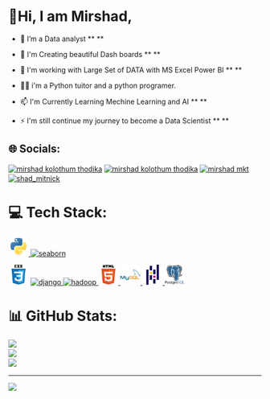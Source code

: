 # 💫Hi, I am Mirshad,
- 🔭 I’m a Data analyst **   **

- 👯 I'm Creating beautiful Dash boards **  **

- 🤝 I'm working with Large Set of DATA with MS Excel Power BI **  **

- 👨‍💻 i'm a Python tuitor and a python programer.

- 📫 I'm Currently Learning Mechine Learning and AI **  **

- ⚡ I'm still continue my journey to become a Data Scientist **  **



## 🌐 Socials:
<p align="left">
<a href="https://twitter.com/mirshad kolothum thodika" target="blank"><img align="center" src="https://raw.githubusercontent.com/rahuldkjain/github-profile-readme-generator/master/src/images/icons/Social/twitter.svg" alt="mirshad kolothum thodika" height="30" width="40" /></a>
<a href="https://linkedin.com/in/mirshad kolothum thodika" target="blank"><img align="center" src="https://raw.githubusercontent.com/rahuldkjain/github-profile-readme-generator/master/src/images/icons/Social/linked-in-alt.svg" alt="mirshad kolothum thodika" height="30" width="40" /></a>
<a href="https://fb.com/mirshad mkt" target="blank"><img align="center" src="https://raw.githubusercontent.com/rahuldkjain/github-profile-readme-generator/master/src/images/icons/Social/facebook.svg" alt="mirshad mkt" height="30" width="40" /></a>
<a href="https://instagram.com/shad_mitnick" target="blank"><img align="center" src="https://raw.githubusercontent.com/rahuldkjain/github-profile-readme-generator/master/src/images/icons/Social/instagram.svg" alt="shad_mitnick" height="30" width="40" /></a> 

# 💻 Tech Stack:
 <a href="https://www.python.org" target="_blank" rel="noreferrer"> <img src="https://raw.githubusercontent.com/devicons/devicon/master/icons/python/python-original.svg" alt="python" width="40" height="40"/> </a> <a href="https://seaborn.pydata.org/" target="_blank" rel="noreferrer"> <img src="https://seaborn.pydata.org/_images/logo-mark-lightbg.svg" alt="seaborn" width="40" height="40"/> </a> </p><img src="https://raw.githubusercontent.com/devicons/devicon/master/icons/css3/css3-original-wordmark.svg" alt="css3" width="40" height="40"/> </a> <a href="https://www.djangoproject.com/" target="_blank" rel="noreferrer"> <img src="https://cdn.worldvectorlogo.com/logos/django.svg" alt="django" width="40" height="40"/> </a> <a href="https://hadoop.apache.org/" target="_blank" rel="noreferrer"> <img src="https://www.vectorlogo.zone/logos/apache_hadoop/apache_hadoop-icon.svg" alt="hadoop" width="40" height="40"/> </a> <a href="https://www.w3.org/html/" target="_blank" rel="noreferrer"> <img src="https://raw.githubusercontent.com/devicons/devicon/master/icons/html5/html5-original-wordmark.svg" alt="html5" width="40" height="40"/> </a> <a href="https://www.mysql.com/" target="_blank" rel="noreferrer"> <img src="https://raw.githubusercontent.com/devicons/devicon/master/icons/mysql/mysql-original-wordmark.svg" alt="mysql" width="40" height="40"/> </a> <a href="https://pandas.pydata.org/" target="_blank" rel="noreferrer"> <img src="https://raw.githubusercontent.com/devicons/devicon/2ae2a900d2f041da66e950e4d48052658d850630/icons/pandas/pandas-original.svg" alt="pandas" width="40" height="40"/> </a> <a href="https://www.postgresql.org" target="_blank" rel="noreferrer"> <img src="https://raw.githubusercontent.com/devicons/devicon/master/icons/postgresql/postgresql-original-wordmark.svg" alt="postgresql" width="40" height="40"/> </a>


# 📊 GitHub Stats:
![](https://github-readme-stats.vercel.app/api?username=mirshadkt2&theme=react&hide_border=false&include_all_commits=false&count_private=false)<br/>
![](https://github-readme-streak-stats.herokuapp.com/?user=mirshadkt2&theme=react&hide_border=false)<br/>
![](https://github-readme-stats.vercel.app/api/top-langs/?username=mirshadkt2&theme=react&hide_border=false&include_all_commits=false&count_private=false&layout=compact)

---
[![](https://visitcount.itsvg.in/api?id=mirshadkt2&icon=0&color=0)](https://visitcount.itsvg.in)

<!-- Proudly created with GPRM ( https://gprm.itsvg.in ) -->
